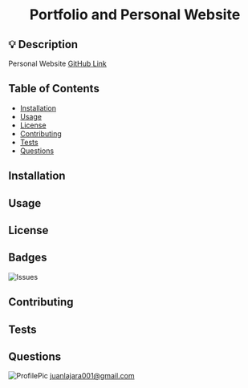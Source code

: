 
<h1 align='center'>Portfolio and Personal Website</h1>

## 💡 Description 
<p>Personal Website <a href='https://github.com/juanlajara/juanlajara.github.io' target='_blank'>GitHub Link</a></p>


## Table of Contents

* [Installation](#installation)
* [Usage](#usage)
* [License](#license)
* [Contributing](#Contributing)
* [Tests](#Tests)
* [Questions](#Questions)


## Installation




## Usage 




## License




## Badges

![Issues](https://img.shields.io/github/issues/juanlajara/juanlajara.github.io)


## Contributing




## Tests




## Questions

![ProfilePic](https://avatars0.githubusercontent.com/u/54958540?s=400&u=58fa2b902d474352a586ef7d2d5a92a891fc8e05&v=4)
juanlajara001@gmail.com

